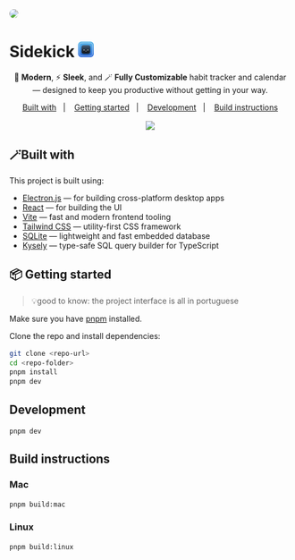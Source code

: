<img src="public/preview.png" style="border-radius: 8px" />

<br />

<h1> Sidekick <img src='./resources/Icon5.png' width=28 /> </h1>

<p align="center">
🚀 <b>Modern</b>, ⚡ <b>Sleek</b>, and 🪄 <b>Fully Customizable</b> habit tracker and calendar — designed to keep you productive without getting in your way.
</p>

<p align="center">
  <a href="#built-with">Built with</a>&nbsp;&nbsp;&nbsp;|&nbsp;&nbsp;&nbsp;
  <a href="#-getting-started">Getting started</a>&nbsp;&nbsp;&nbsp;|&nbsp;&nbsp;&nbsp;
  <a href="#development">Development</a>&nbsp;&nbsp;&nbsp;|&nbsp;&nbsp;&nbsp;
  <a href="#build-instructions">Build instructions</a>
</p>

<div align="center" >
<img align="center" src="https://img.shields.io/badge/status-in--development-yellow?style=flat-square" />
</div>

## 🪄Built with

This project is built using:

- [Electron.js](https://www.electronjs.org/) — for building cross-platform desktop apps
- [React](https://react.dev/) — for building the UI
- [Vite](https://vitejs.dev/) — fast and modern frontend tooling
- [Tailwind CSS](https://tailwindcss.com/) — utility-first CSS framework
- [SQLite](https://www.sqlite.org/index.html) — lightweight and fast embedded database
- [Kysely](https://kysely.dev/) — type-safe SQL query builder for TypeScript

## 📦 Getting started

> 💡good to know: the project interface is all in portuguese

Make sure you have [pnpm](https://pnpm.io/) installed.

Clone the repo and install dependencies:

```sh
git clone <repo-url>
cd <repo-folder>
pnpm install
pnpm dev
```

## Development

```sh
pnpm dev
```

## Build instructions

### Mac

```sh
pnpm build:mac
```

### Linux

```sh
pnpm build:linux
```
